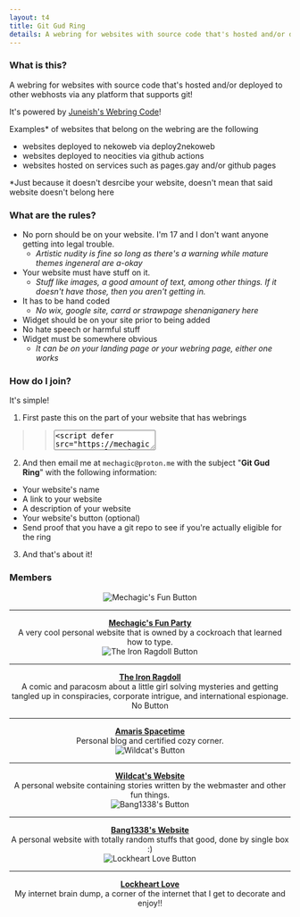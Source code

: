 ```yaml
---
layout: t4
title: Git Gud Ring
details: A webring for websites with source code that's hosted and/or deployed to other webhosts via any platform that supports git
---
```


### What is this?
A webring for websites with source code that's hosted and/or deployed to other webhosts via any platform that supports git!

It's powered by [Juneish's Webring Code](https://juneish.neocities.org/written/resources/?page=webstring)!

Examples* of websites that belong on the webring are the following

- websites deployed to nekoweb via deploy2nekoweb
- websites deployed to neocities via github actions
- websites hosted on services such as pages.gay and/or github pages

<p>*Just because it doesn't desrcibe your website, doesn't mean that said website doesn't belong here</p>

### What are the rules?

- No porn should be on your website. I'm 17 and I don't want anyone getting into legal trouble.
  - *Artistic nudity is fine so long as there's a warning while mature themes ingeneral are a-okay*
- Your website must have stuff on it.
  - *Stuff like images, a good amount of text, among other things. If it doesn't have those, then you aren't getting in.*
- It has to be hand coded
  - *No wix, google site, carrd or strawpage shenaniganery here*
- Widget should be on your site prior to being added
- No hate speech or harmful stuff 
- Widget must be somewhere obvious
  - *It can be on your landing page or your webring page, either one works*

### How do I join?

It's simple! 

1. First paste this on the part of your website that has webrings
>> <textarea class="link"><script defer src="https://mechagic.party/1stylescripts/gitgudring.js"></script></textarea>
2. And then email me at `mechagic@proton.me` with the subject "**Git Gud Ring**" with the following information:
  - Your website's name
  - A link to your website
  - A description of your website
  - Your website's button (optional)
  - Send proof that you have a git repo to see if you're actually eligible for the ring
3. And that's about it!

### Members
<div class="ringmembers">
	<div class="cflex">
		<img src="https://mechagic.party/2images/1button.webp" alt="Mechagic's Fun Button"> <br><hr>
		<a href="https://mechagic.party/"><strong>Mechagic's Fun Party</strong></a><br>A very cool personal website that is owned by a cockroach that learned how to type.
  </div>
	<div class="cflex">
		<img src="https://file.garden/ZvadqiE050beWbgP/The_Iron_Ragdoll.gif" alt="The Iron Ragdoll Button"> <br><hr>
		<a href="https://tofutush.github.io/The-Iron-Ragdoll/"><strong>The Iron Ragdoll</strong></a><br>A comic and paracosm about a little girl solving mysteries and getting tangled up in conspiracies, corporate intrigue, and international espionage.
  </div>
	<div class="cflex">
		No Button <br><hr>
		<a href="https://ironstar.nekoweb.org/"><strong>Amaris Spacetime</strong></a><br>Personal blog and certified cozy corner.
  </div>
	<div class="cflex">
		<img src="https://bibliohound.neocities.org/images/88x31-buttons/bibliohound-button.png" alt="Wildcat's Button"> <br><hr>
		<a href="https://bibliohound.neocities.org/"><strong>Wildcat's Website</strong></a><br> A personal website containing stories written by the webmaster and other fun things.
  </div>
	<div class="cflex">
		<img src="https://bang1338.nekoweb.org/bang1338.gif" alt="Bang1338's Button"> <br><hr>
		<a href="https://bang1338.nekoweb.org/"><strong>Bang1338's Website</strong></a><br> A personal website with totally random stuffs that good, done by single box :)
  </div>
	<div class="cflex">
		<img src="https://imgur.com/OloqmjB.png" alt="Lockheart Love Button"> <br><hr>
		<a href="https://lockheartlove.neocities.org/"><strong>Lockheart Love</strong></a><br> My internet brain dump, a corner of the internet that I get to decorate and enjoy!!
  </div>
</div>

<style>
	.cflex{
    border-width:var(--brdr-width2);
    padding:var(--pad4);
    border:solid var(--clr2);
    box-shadow:0px 0px 0px 0.114vw var(--clr3) inset;
		justify-content: center!important;
		align-content: center!important;
		text-align: center!important;
		align-items: center!important;
	}
</style>